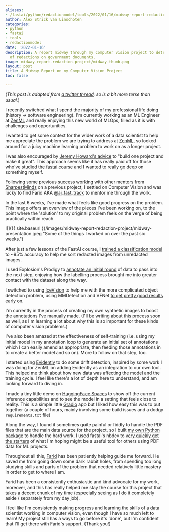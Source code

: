 ```yaml
---
aliases:
- /fastai/python/redactionmodel/tools/2022/01/16/midway-report-redaction-project
author: Alex Strick van Linschoten
categories:
- python
- fastai
- tools
- redactionmodel
date: '2022-01-16'
description: A report midway through my computer vision project to detect the presence
  of redactions on government documents.
image: midway-report-redaction-project/midway-thumb.png
layout: post
title: A Midway Report on my Computer Vision Project
toc: false

---
```


(_This post is adapted from
[a twitter thread](https://twitter.com/strickvl/status/1482645800656281604), so
is a bit more terse than usual._)

I recently switched what I spend the majority of my professional life doing
(history -> software engineering). I'm currently working as an ML Engineer at
[ZenML](https://github.com/zenml-io/zenml) and really enjoying this new world of
MLOps, filled as it is with challenges and opportunities.

I wanted to get some context for the wider work of a data scientist to help me
appreciate the problem we are trying to address at
[ZenML](https://github.com/zenml-io/zenml), so looked around for a juicy machine
learning problem to work on as a longer project.

I was also encouraged by
[Jeremy Howard's advice](https://www.alexstrick.com/blog/fastai-lesson-zero) to
"build one project and make it great". This approach seems like it has really
paid off for those who've studied [the fastai course](https://course.fast.ai)
and I wanted to really go deep on something myself.

Following some previous success working with other mentors from
[SharpestMinds](https://www.sharpestminds.com) on a previous project, I settled
on Computer Vision and was lucky to find Farid AKA
[@ai_fast_track](https://twitter.com/ai_fast_track) to mentor me through the
work.

In the last 6 weeks, I've made what feels like good progress on the problem.
This image offers an overview of the pieces I've been working on, to the point
where the 'solution' to my original problem feels on the verge of being
practically within reach.

![]({{ site.baseurl
}}/images/midway-report-redaction-project/midway-presentation.jpeg "Some of the things
I worked on over the past six weeks.")

After just a few lessons of the FastAI course, I
[trained a classification model](https://mlops.systems/fastai/redactionmodel/computervision/datalabelling/2021/09/06/redaction-classification-chapter-2.html)
to ~95% accuracy to help me sort redacted images from unredacted images.

I used Explosion's Prodigy to
[annotate an initial round](https://mlops.systems/redactionmodel/computervision/datalabelling/2021/11/29/prodigy-object-detection-training.html)
of data to pass into the next step, enjoying how the labelling process brought
me into greater contact with the dataset along the way.

I switched to using [IceVision](https://airctic.com/) to help me with the more
complicated object detection problem, using MMDetection and VFNet
[to get pretty good results](https://mlops.systems/redactionmodel/computervision/progressreport/2021/12/11/redaction-progress-week-one.html)
early on.

I'm currently in the process of creating my own synthetic images to boost the
annotations I've manually made. (I'll be writing about this process soon as
well, as I'm learning a lot about why this is so important for these kinds of
computer vision problems.)

I've also been amazed at the effectiveness of self-training (i.e. using my
initial model in my annotation loop to generate an initial set of annotations
which I can easily amend as appropriate, then feeding those annotations in to
create a better model and so on). More to follow on that step, too.

I started using [Evidently](https://evidentlyai.com) to do some drift detection,
inspired by some work I was doing for ZenML on adding Evidently as an
integration to our own tool. This helped me think about how new data was
affecting the model and the training cycle. I feel like there's a lot of depth
here to understand, and am looking forward to diving in.

I made a tiny little demo on [HuggingFace Spaces](https://huggingface.co/spaces)
to show off the current inference capabilities and to see the model in a setting
that feels close to reality. This is a simple little
[Gradio](https://www.gradio.app) app but I liked how easy this was to put
together (a couple of hours, mainly involving some build issues and a dodgy
`requirements.txt` file)

Along the way, I found it sometimes quite painful or fiddly to handle the PDF
files that are the main data source for the project, so I built
[my own Python package](https://pypi.org/project/pdfsplitter/) to handle the
hard work. I used fastai's nbdev to
[very quickly get the starters](https://mlops.systems/python/jupyter/fastai/tools/2022/01/06/nbdev-early-impressions.html)
of what I'm hoping might be a useful tool for others using PDF data for ML
projects.

Throughout all this, [Farid](https://www.linkedin.com/in/farid-hassainia-ca/)
has been patiently helping guide me forward. He saved me from going down some
dark rabbit holes, from spending too long studying skills and parts of the
problem that needed relatively little mastery in order to get to where I am.

Farid has been a consistently enthusiastic and kind advocate for my work,
moreover, and this has really helped me stay the course for this project that
takes a decent chunk of my time (especially seeing as I do it completely aside /
separately from my day job).

I feel like I'm consistently making progress and learning the skills of a data
scientist working in computer vision, even though I have so much left to learn!
My project still has a ways to go before it's 'done', but I'm confident that
I'll get there with Farid's support. (Thank you!)
